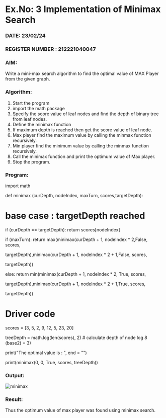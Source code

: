 # Ex.No: 3  Implementation of Minimax Search
### DATE:  23/02/24                                                                         
### REGISTER NUMBER : 212221040047
### AIM: 
Write a mini-max search algorithm to find the optimal value of MAX Player from the given graph.
### Algorithm:
1. Start the program
2. import the math package
3. Specify the score value of leaf nodes and find the depth of binary tree from leaf nodes.
4. Define the minimax function
5. If maximum depth is reached then get the score value of leaf node.
6. Max player find the maximum value by calling the minmax function recursively.
7. Min player find the minimum value by calling the minmax function recursively.
8. Call the minimax function  and print the optimum value of Max player.
9. Stop the program. 

### Program:

import math

def minimax (curDepth, nodeIndex, maxTurn, scores,targetDepth):

  # base case : targetDepth reached
  
  if (curDepth == targetDepth):
    return scores[nodeIndex]
    
  if (maxTurn):
    return max(minimax(curDepth + 1, nodeIndex * 2,False, scores,
    
targetDepth),minimax(curDepth + 1, nodeIndex * 2 + 1,False, scores,

targetDepth))

  else:
    return min(minimax(curDepth + 1, nodeIndex * 2, True, scores,
    
targetDepth),minimax(curDepth + 1, nodeIndex * 2 + 1,True, scores,

targetDepth))

# Driver code

scores = [3, 5, 2, 9, 12, 5, 23, 20]

treeDepth = math.log(len(scores), 2) # calculate depth of node log 8 (base2) = 3)

print("The optimal value is : ", end = "")

print(minimax(0, 0, True, scores, treeDepth))











### Output:


![minimax](https://github.com/DrUmaRaniV/AI_Lab_2023-24/assets/133135881/f75c01ae-54e5-44ed-a6df-621ef68d1232)


### Result:
Thus the optimum value of max player was found using minimax search.
